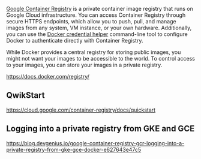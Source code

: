 [Google Container Registry](https://cloud.google.com/container-registry)  is a private container image registry that runs on Google Cloud infrastructure. You can access Container Registry through secure HTTPS endpoints, which allow you to push, pull, and manage images from any system, VM instance, or your own hardware. Additionally, you can use the [Docker credential helper](https://cloud.google.com/container-registry/docs/advanced-authentication#docker_credential_helper) command-line tool to configure Docker to authenticate directly with Container Registry.

While Docker provides a central registry for storing public images, you might not want your images to be accessible to the world. To control access to your images, you can store your images in a private registry.

https://docs.docker.com/registry/


## QwikStart

https://cloud.google.com/container-registry/docs/quickstart

##  Logging into a private registry from GKE and GCE

https://blog.devgenius.io/google-container-registry-gcr-logging-into-a-private-registry-from-gke-gce-docker-e627643e47c5
